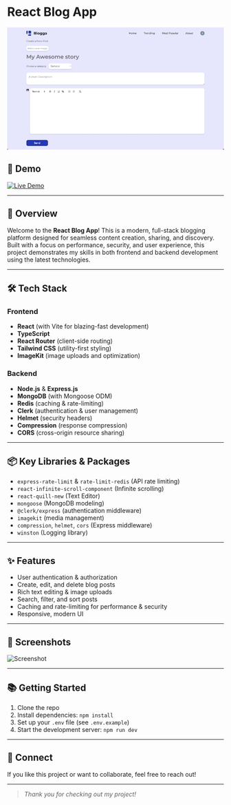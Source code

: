 # React Blog App

![App Screenshot](./screenshots/screenshot.png)

## 🚀 Demo
[![Live Demo](https://img.shields.io/badge/Live%20Demo-View%20Site-brightgreen?style=for-the-badge)](https://react-blog-app-red.vercel.app/)

---

## 📝 Overview
Welcome to the **React Blog App**! This is a modern, full-stack blogging platform designed for seamless content creation, sharing, and discovery. Built with a focus on performance, security, and user experience, this project demonstrates my skills in both frontend and backend development using the latest technologies.

---

## 🛠️ Tech Stack

### Frontend
- **React** (with Vite for blazing-fast development)
- **TypeScript**
- **React Router** (client-side routing)
- **Tailwind CSS** (utility-first styling)
- **ImageKit** (image uploads and optimization)

### Backend
- **Node.js** & **Express.js**
- **MongoDB** (with Mongoose ODM)
- **Redis** (caching & rate-limiting)
- **Clerk** (authentication & user management)
- **Helmet** (security headers)
- **Compression** (response compression)
- **CORS** (cross-origin resource sharing)

---

## 📦 Key Libraries & Packages
- `express-rate-limit` & `rate-limit-redis` (API rate limiting)
- `react-infinite-scroll-component` (Infinite scrolling)
- `react-quill-new` (Text Editor)
- `mongoose` (MongoDB modeling)
- `@clerk/express` (authentication middleware)
- `imagekit` (media management)
- `compression`, `helmet`, `cors` (Express middleware)
- `winston` (Logging library)

---

## ✨ Features
- User authentication & authorization
- Create, edit, and delete blog posts
- Rich text editing & image uploads
- Search, filter, and sort posts
- Caching and rate-limiting for performance & security
- Responsive, modern UI

---

## 📸 Screenshots
![Screenshot](./screenshot/screenshot.png)

---

## 📚 Getting Started
1. Clone the repo
2. Install dependencies: `npm install`
3. Set up your `.env` file (see `.env.example`)
4. Start the development server: `npm run dev`

---

## 🤝 Connect
If you like this project or want to collaborate, feel free to reach out!

---

> _Thank you for checking out my project!_

